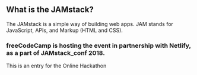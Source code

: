 ## What is the JAMstack?
The JAMstack is a simple way of building web apps. JAM stands for JavaScript, APIs, and Markup (HTML and CSS).

### freeCodeCamp is hosting the event in partnership with Netlify, as a part of JAMstack_conf 2018.

This is an entry for the Online Hackathon
